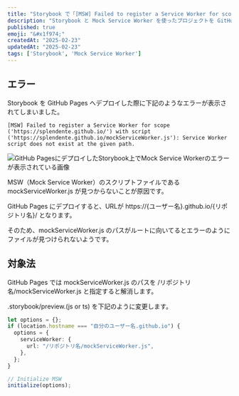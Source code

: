 ```yaml
---
title: "Storybook で「[MSW] Failed to register a Service Worker for scope ('https://username.github.io/') with script ('https://reponame.github.io/mockServiceWorker.js'): Service Worker script does not exist at the given path.」が発生した場合の対処法"
description: "Storybook と Mock Service Worker を使ったプロジェクトを GitHub Pages にデプロイしたらエラーになった場合の対処法を備忘録として残す。"
published: true
emoji: "&#x1f974;"
createdAt: "2025-02-23"
updatedAt: "2025-02-23"
tags: ['Storybook', 'Mock Service Worker']
---
```


## エラー

Storybook を GitHub Pages へデプロイした際に下記のようなエラーが表示されてしまいました。

```
[MSW] Failed to register a Service Worker for scope ('https://splendente.github.io/') with script ('https://splendente.github.io/mockServiceWorker.js'): Service Worker script does not exist at the given path.
```

![GitHub PagesにデプロイしたStorybook上でMock Service Workerのエラーが表示されている画像](/images/content/msw-github-pages-error.png)

MSW（Mock Service Worker）のスクリプトファイルである mockServiceWorker.js が見つからないことが原因です。

GitHub Pages にデプロイすると、URLが https://{ユーザー名}.github.io/{リポジトリ名}/ となります。

そのため、mockServiceWorker.js のパスがルートに向いてるとエラーのようにファイルが見つけられないようです。

## 対象法

GitHub Pages では mockServiceWorker.js のパスを /リポジトリ名/mockServiceWorker.js と指定すると解消します。

.storybook/preview.(js or ts) を下記のように変更します。

```ts
let options = {};
if (location.hostname === "自分のユーザー名.github.io") {
  options = {
    serviceWorker: {
      url: "/リポジトリ名/mockServiceWorker.js",
    },
  };
}

// Initialize MSW
initialize(options);
```
